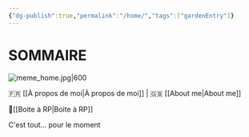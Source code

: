 ```yaml
---
{"dg-publish":true,"permalink":"/home/","tags":["gardenEntry"]}
---
```


# SOMMAIRE

![meme_home.jpg|600](/img/user/img/meme_home.jpg)

🇫🇷 [[À propos de moi\|À propos de moi]] | 🇬🇧 [[About me\|About me]]

📜[[Boite à RP\|Boite à RP]]

C'est tout... pour le moment

